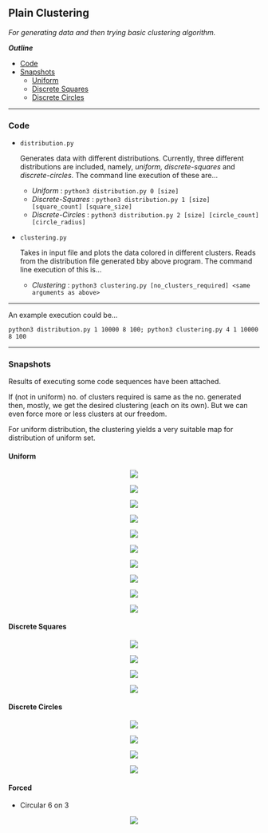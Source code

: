 ## Plain Clustering

*For generating data and then trying basic clustering algorithm.*

***Outline***

- [Code](#code)
- [Snapshots](#snapshots)
  - [Uniform](#uniform)
  - [Discrete Squares](#discrete-squares)
  - [Discrete Circles](#discrete-circles)

****

### Code

- ```distribution.py```

  Generates data with different distributions. Currently, three different distributions are included, namely, *uniform, discrete-squares* and *discrete-circles*. The command line execution of these are...

  - *Uniform* : ```python3 distribution.py 0 [size]```
  - *Discrete-Squares* : ```python3 distribution.py 1 [size] [square_count] [square_size]```
  - *Discrete-Circles* : ```python3 distribution.py 2 [size] [circle_count] [circle_radius]```



- ```clustering.py```

  Takes in input file and plots the data colored in different clusters. Reads from the distribution file generated bby above program. The command line execution of this is...

  - *Clustering* : ```python3 clustering.py [no_clusters_required] <same arguments as above>```

****

An example execution could be...

```python3
python3 distribution.py 1 10000 8 100; python3 clustering.py 4 1 10000 8 100

```

****

### Snapshots

Results of executing some code sequences have been attached.

If (not in uniform) no. of clusters required is same as the no. generated then, mostly, we get the desired clustering (each on its own). But we can even force more or less clusters at our freedom.

For uniform distribution, the clustering yields a very suitable map for distribution of uniform set.

#### Uniform

<p align="center">
        <img src = "https://github.com/jaymalk/Basic-Clustering/blob/master/Plots/uniform100000_1.png">
</p>
<p align="center">
        <img src = "https://github.com/jaymalk/Basic-Clustering/blob/master/Plots/uniform100000_2.png">
</p>
<p align="center">
        <img src = "https://github.com/jaymalk/Basic-Clustering/blob/master/Plots/uniform100000_3.png">
</p>
<p align="center">
        <img src = "https://github.com/jaymalk/Basic-Clustering/blob/master/Plots/uniform100000_4.png">
</p>
<p align="center">
        <img src = "https://github.com/jaymalk/Basic-Clustering/blob/master/Plots/uniform100000_5.png">
</p>
<p align="center">
        <img src = "https://github.com/jaymalk/Basic-Clustering/blob/master/Plots/uniform100000_6.png">
</p>
<p align="center">
        <img src = "https://github.com/jaymalk/Basic-Clustering/blob/master/Plots/uniform100000_7.png">
</p>
<p align="center">
        <img src = "https://github.com/jaymalk/Basic-Clustering/blob/master/Plots/uniform100000_8.png">
</p>
<p align="center">
        <img src = "https://github.com/jaymalk/Basic-Clustering/blob/master/Plots/uniform100000_9.png">
</p>
<p align="center">
        <img src = "https://github.com/jaymalk/Basic-Clustering/blob/master/Plots/uniform100000_10_h.png">
</p>

#### Discrete Squares
<p align="center">
        <img src = "https://github.com/jaymalk/Basic-Clustering/blob/master/Plots/plain_3_3_b.png">
</p>
<p align="center">
        <img src = "https://github.com/jaymalk/Basic-Clustering/blob/master/Plots/plain_5_5_b.png">
</p>
<p align="center">
        <img src = "https://github.com/jaymalk/Basic-Clustering/blob/master/Plots/plain_10_10_d.png">
</p>
<p align="center">
        <img src = "https://github.com/jaymalk/Basic-Clustering/blob/master/Plots/plain_10_10_e.png">
</p>

#### Discrete Circles
<p align="center">
        <img src = "https://github.com/jaymalk/Basic-Clustering/blob/master/Plots/plain_3_3_a.png">
</p>
<p align="center">
        <img src = "https://github.com/jaymalk/Basic-Clustering/blob/master/Plots/plain_5_5_c.png">
</p>
<p align="center">
        <img src = "https://github.com/jaymalk/Basic-Clustering/blob/master/Plots/plain_10_10_a.png">
</p>
<p align="center">
        <img src = "https://github.com/jaymalk/Basic-Clustering/blob/master/Plots/plain_10_10_c.png">
</p>

#### Forced
- Circular 6 on 3
<p align="center">
        <img src = "https://github.com/jaymalk/Basic-Clustering/blob/master/Plots/forced_6_3.png">
</p>
